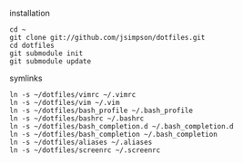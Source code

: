 installation

    cd ~
    git clone git://github.com/jsimpson/dotfiles.git
    cd dotfiles
    git submodule init
    git submodule update

symlinks

    ln -s ~/dotfiles/vimrc ~/.vimrc
    ln -s ~/dotfiles/vim ~/.vim
    ln -s ~/dotfiles/bash_profile ~/.bash_profile
    ln -s ~/dotfiles/bashrc ~/.bashrc
    ln -s ~/dotfiles/bash_completion.d ~/.bash_completion.d
    ln -s ~/dotfiles/bash_completion ~/.bash_completion
    ln -s ~/dotfiles/aliases ~/.aliases
    ln -s ~/dotfiles/screenrc ~/.screenrc


